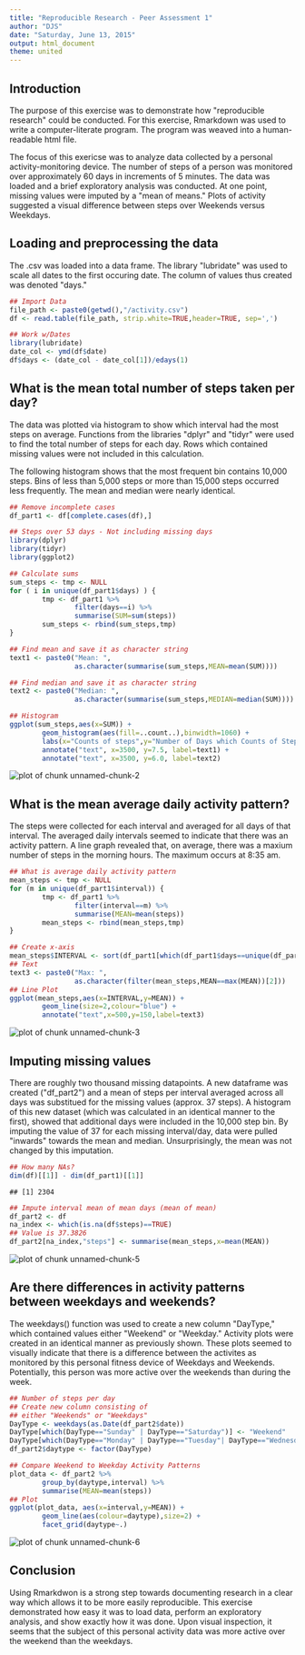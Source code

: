 ```yaml
---
title: "Reproducible Research - Peer Assessment 1"
author: "DJS"
date: "Saturday, June 13, 2015"
output: html_document
theme: united
---
```

## Introduction
The purpose of this exercise was to demonstrate how "reproducible research" could be conducted. For this exercise, Rmarkdown was used to write a computer-literate program. The program was weaved into a human-readable html file. 

The focus of this exericse was to analyze data collected by a personal activity-monitoring device. The number of steps of a person was monitored over approximately 60 days in increments of 5 minutes. The data was loaded and a brief exploratory analysis was conducted. At one point, missing values were imputed by a "mean of means." Plots of activity suggested a visual difference between steps over Weekends versus Weekdays.  

## Loading and preprocessing the data
The .csv was loaded into a data frame. The library "lubridate" was used to scale all dates to the first occuring date. The column of values thus created was denoted "days."


```r
## Import Data
file_path <- paste0(getwd(),"/activity.csv")
df <- read.table(file_path, strip.white=TRUE,header=TRUE, sep=',')

## Work w/Dates
library(lubridate)
date_col <- ymd(df$date)
df$days <- (date_col - date_col[1])/edays(1)
```

## What is the mean total number of steps taken per day?
The data was plotted via histogram to show which interval had the most steps on average. Functions from the libraries "dplyr" and "tidyr" were used to find the total number of steps for each day. Rows which contained missing values were not included in this calculation.   

The following histogram shows that the most frequent bin contains 10,000 steps. Bins of less than 5,000 steps or more than 15,000 steps occurred less frequently. The mean and median were nearly identical. 


```r
## Remove incomplete cases
df_part1 <- df[complete.cases(df),]

## Steps over 53 days - Not including missing days
library(dplyr)
library(tidyr)
library(ggplot2)

## Calculate sums
sum_steps <- tmp <- NULL
for ( i in unique(df_part1$days) ) {
        tmp <- df_part1 %>% 
                filter(days==i) %>% 
                summarise(SUM=sum(steps))
        sum_steps <- rbind(sum_steps,tmp)
}

## Find mean and save it as character string
text1 <- paste0("Mean: ", 
                as.character(summarise(sum_steps,MEAN=mean(SUM))))

## Find median and save it as character string
text2 <- paste0("Median: ", 
                as.character(summarise(sum_steps,MEDIAN=median(SUM))))

## Histogram
ggplot(sum_steps,aes(x=SUM)) +
        geom_histogram(aes(fill=..count..),binwidth=1060) + 
        labs(x="Counts of steps",y="Number of Days which Counts of Steps Occurred") +
        annotate("text", x=3500, y=7.5, label=text1) + 
        annotate("text", x=3500, y=6.0, label=text2)
```

![plot of chunk unnamed-chunk-2](figure/unnamed-chunk-2.png) 

## What is the mean average daily activity pattern?
The steps were collected for each interval and averaged for all days of that interval. The averaged daily intervals seemed to indicate that there was an activity pattern. A line graph revealed that, on average, there was a maxium number of steps in the morning hours. The maximum occurs at 8:35 am.


```r
## What is average daily activity pattern
mean_steps <- tmp <- NULL
for (m in unique(df_part1$interval)) {
        tmp <- df_part1 %>%
                filter(interval==m) %>%
                summarise(MEAN=mean(steps))
        mean_steps <- rbind(mean_steps,tmp)
}

## Create x-axis
mean_steps$INTERVAL <- sort(df_part1[which(df_part1$days==unique(df_part1$days)),3])
## Text
text3 <- paste0("Max: ",
                as.character(filter(mean_steps,MEAN==max(MEAN))[2]))
## Line Plot
ggplot(mean_steps,aes(x=INTERVAL,y=MEAN)) + 
        geom_line(size=2,colour="blue") +
        annotate("text",x=500,y=150,label=text3)
```

![plot of chunk unnamed-chunk-3](figure/unnamed-chunk-3.png) 

## Imputing missing values
There are roughly two thousand missing datapoints. A new dataframe was created ("df_part2") and a mean of steps per interval averaged across all days was substitued for the missing values (approx. 37 steps). A histogram of this new dataset (which was calculated in an identical manner to the first), showed that additional days were included in the 10,000 step bin. By imputing the value of 37 for each missing interval/day, data were pulled "inwards" towards the mean and median. Unsurprisingly, the mean was not changed by this imputation. 


```r
## How many NAs?
dim(df)[[1]] - dim(df_part1)[[1]]
```

```
## [1] 2304
```

```r
## Impute interval mean of mean days (mean of mean)
df_part2 <- df
na_index <- which(is.na(df$steps)==TRUE)
## Value is 37.3826
df_part2[na_index,"steps"] <- summarise(mean_steps,x=mean(MEAN))
```

![plot of chunk unnamed-chunk-5](figure/unnamed-chunk-5.png) 

## Are there differences in activity patterns between weekdays and weekends? 

The weekdays() function was used to create a new column "DayType," which contained values either "Weekend" or "Weekday." Activity plots were created in an identical manner as previously shown. These plots seemed to visually indicate that there is a difference between the activites as monitored by this personal fitness device of Weekdays and Weekends. Potentially, this person was more active over the weekends than during the week. 


```r
## Number of steps per day
## Create new column consisting of 
## either "Weekends" or "Weekdays"
DayType <- weekdays(as.Date(df_part2$date))
DayType[which(DayType=="Sunday" | DayType=="Saturday")] <- "Weekend"
DayType[which(DayType=="Monday" | DayType=="Tuesday"| DayType=="Wednesday"| DayType=="Thursday"| DayType=="Friday")] <- "Weekday"
df_part2$daytype <- factor(DayType)

## Compare Weekend to Weekday Activity Patterns
plot_data <- df_part2 %>%
        group_by(daytype,interval) %>%
        summarise(MEAN=mean(steps))
## Plot
ggplot(plot_data, aes(x=interval,y=MEAN)) + 
        geom_line(aes(colour=daytype),size=2) +
        facet_grid(daytype~.)
```

![plot of chunk unnamed-chunk-6](figure/unnamed-chunk-6.png) 

## Conclusion
Using Rmarkdwon is a strong step towards documenting research in a clear way which allows it to be more easily reproducible. This exercise demonstrated how easy it was to load data, perform an exploratory analysis, and show exactly how it was done. Upon visual inspection, it seems that the subject of this personal activity data was more active over the weekend than the weekdays.   
